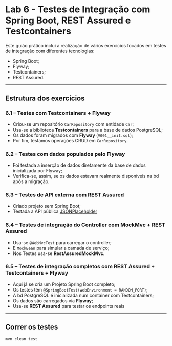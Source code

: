 # Lab 6 - Testes de Integração com Spring Boot, REST Assured e Testcontainers

Este guião prático inclui a realização de vários exercícios focados em testes de integração com diferentes tecnologias:
- Spring Boot;
- Flyway;
- Testcontainers;
- REST Assured.

---

## Estrutura dos exercícios

### 6.1 – Testes com Testcontainers + Flyway
- Criou-se um repositório `CarRepository` com entidade `Car`;
- Usa-se a biblioteca **Testcontainers** para a base de dados PostgreSQL;
- Os dados foram migrados com **Flyway** (`V001__init.sql`);
- Por fim, testamos operações CRUD em `CarRepository`.

### 6.2 – Testes com dados populados pelo Flyway
- Foi testada a inserção de dados diretamente da base de dados inicializada por Flyway;
- Verifica-se, assim, se os dados estavam realmente disponíveis na bd após a migração.

### 6.3 – Testes de API externa com REST Assured
- Criado projeto sem Spring Boot;
- Testada a API pública [JSONPlaceholder](https://jsonplaceholder.typicode.com/todos)

### 6.4 – Testes de integração do Controller com MockMvc + REST Assured
- Usa-se `@WebMvcTest` para carregar o controller;
- E `MockBean` para simular a camada de serviço;
- Nos Testes usa-se **RestAssuredMockMvc**.

### 6.5 – Testes de integração completos com REST Assured + Testcontainers + Flyway
- Aqui já se cria um Projeto Spring Boot completo;
- Os testes têm `@SpringBootTest(webEnvironment = RANDOM_PORT)`;
- A bd PostgreSQL é inicializada num container com Testcontainers;
- Os dados são carregados via **Flyway**;
- Usa-se **REST Assured** para testar os endpoints reais

---

## Correr os testes

```bash
mvn clean test
```